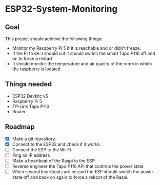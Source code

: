 # ESP32-System-Monitoring

## Goal

This project should achieve the following things:

- Monitor my Raspberry Pi 5 if it is reachable and or didn't freeze.
- If the PI froze it should cut it should switch the smart Tapo P110 off and on to force a restart.
- It should monitor the temperature and air quality of the room in which the raspberry is located.

## Things needed

- ESP32 Devkitc v5
- Raspberry Pi 5
- TP-Link Tapo P110
- Router

## Roadmap

- [x] Make a git repository.
- [x] Connect to the ESP32 and check if it works.
- [ ] Connect the ESP to the Wi-Fi.
- [ ] Ping an IP address
- [ ] Make a heartbeat of the Raspi to the ESP
- [ ] Reverse engineer the Tapo P110 API that controls the power state
- [ ] When several heartbeats are missed the ESP should switch the power state off and back on again to force a reboot of the Raspi.
